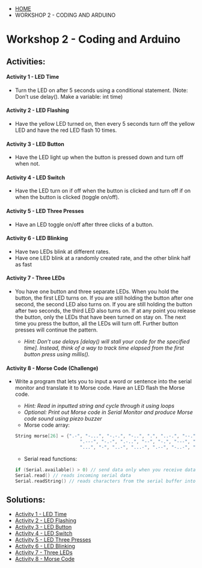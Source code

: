 <ul class="breadcrumb">
  <li><a href="{{ "/" | absolute_url }}">HOME</a></li>
  <li>WORKSHOP 2 - CODING AND ARDUINO</li>
</ul>

# Workshop 2 - Coding and Arduino

## Activities:

#### Activity 1 - LED Time
* Turn the LED on after 5 seconds using a conditional statement. (Note: Don’t use delay(). Make a variable: int time)

#### Activity 2 - LED Flashing
* Have the yellow LED turned on, then every 5 seconds turn off the yellow LED and have the red LED flash 10 times.

#### Activity 3 - LED Button
* Have the LED light up when the button is pressed down and turn off when not.

#### Activity 4 - LED Switch
* Have the LED turn on if off when the button is clicked and turn off if on when the button is clicked (toggle on/off).

#### Activity 5 - LED Three Presses
* Have an LED toggle on/off after three clicks of a button.

#### Activity 6 - LED Blinking
* Have two LEDs blink at different rates.
* Have one LED blink at a randomly created rate, and the other blink half as fast

#### Activity 7 - Three LEDs
* You have one button and three separate LEDs. When you hold the button, the first LED turns on. If you are still holding the button after one second, the second LED also turns on. If you are still holding the button after two seconds, the third LED also turns on. If at any point you release the button, only the LEDs that have been turned on stay on. The next time you press the button, all the LEDs will turn off. Further button presses will continue the pattern.

	- *Hint: Don’t use delays [delay() will stall your code for the specified time]. Instead, think of a way to track time elapsed from the first button press using millis().*

#### Activity 8 - Morse Code (Challenge)
* Write a program that lets you to input a word or sentence into the serial monitor and translate it to Morse code. Have an LED flash the Morse code.

	- *Hint: Read in inputted string and cycle through it using loops*
	- *Optional: Print out Morse code in Serial Monitor and produce Morse code sound using piezo buzzer*
	- Morse code array:
	```c++
	String morse[26] = {".-", "-...", "-.-.", "-..", ".", "..-.", "--.", "....", "..",     // A-I
			                ".---", "-.-", ".-..", "--", "-.", "---", ".--.", "--.-", ".-.",   // J-R 
			                "...", "-", "..-", "...-", ".--", "-..-", "-.--", "--.."};         // S-Z
	```
	- Serial read functions:
	```c++
	if (Serial.available() > 0) // send data only when you receive data
	Serial.read() // reads incoming serial data
	Serial.readString() // reads characters from the serial buffer into a String
	```


<!--
hide solutions
-->

## Solutions:
* [Activity 1 - LED Time](https://bmesbuildteamucla.github.io/workshops/workshop-2--coding-and-arduino/activity-1--LED-time)
* [Activity 2 - LED Flashing](https://bmesbuildteamucla.github.io/workshops/workshop-2--coding-and-arduino/activity-2--LED-flashing)
* [Activity 3 - LED Button](https://bmesbuildteamucla.github.io/workshops/workshop-2--coding-and-arduino/activity-3--LED-button)
* [Activity 4 - LED Switch](https://bmesbuildteamucla.github.io/workshops/workshop-2--coding-and-arduino/activity-4--LED-switch)
* [Activity 5 - LED Three Presses](https://bmesbuildteamucla.github.io/workshops/workshop-2--coding-and-arduino/activity-5--LED-three-presses)
* [Activity 6 - LED Blinking](https://bmesbuildteamucla.github.io/workshops/workshop-2--coding-and-arduino/activity-6--LED-blinking)
* [Activity 7 - Three LEDs](https://bmesbuildteamucla.github.io/workshops/workshop-2--coding-and-arduino/activity-7--three-LEDs)
* [Activity 8 - Morse Code](https://bmesbuildteamucla.github.io/workshops/workshop-2--coding-and-arduino/activity-8--morse-code)
